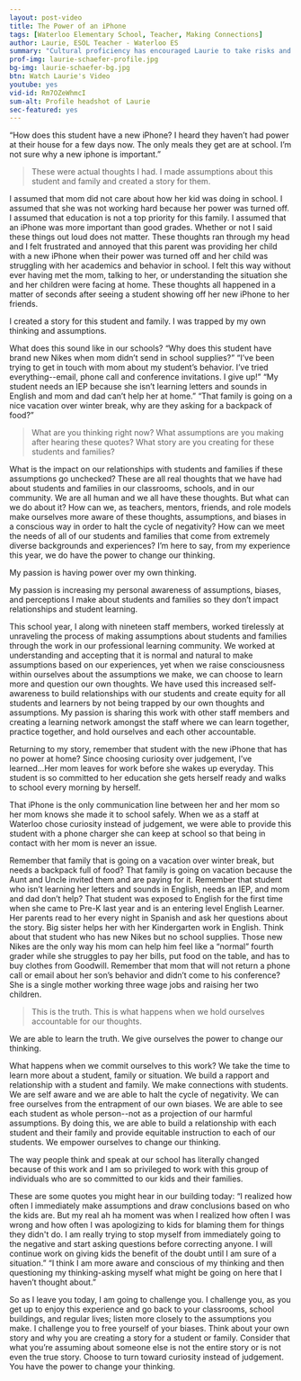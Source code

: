 ```yaml
---
layout: post-video
title: The Power of an iPhone
tags: [Waterloo Elementary School, Teacher, Making Connections] 
author: Laurie, ESOL Teacher - Waterloo ES
summary: "Cultural proficiency has encouraged Laurie to take risks and raise her own awareness in order to connect more deeply with others- particularly her students and their families."
prof-img: laurie-schaefer-profile.jpg
bg-img: laurie-schaefer-bg.jpg
btn: Watch Laurie's Video
youtube: yes
vid-id: Rm7OZeWhmcI
sum-alt: Profile headshot of Laurie
sec-featured: yes
---
```


“How does this student have a new iPhone? I heard they haven’t had power at their house for a few days now. The only meals they get are at school. I’m not sure why a new iphone is important.”

> These were actual thoughts I had. I made assumptions about this student and family and created a story for them. 

I assumed that mom did not care about how her kid was doing in school. I assumed that she was not working hard because her power was turned off. I assumed that education is not a top priority for this family. I assumed that an iPhone was more important than good grades. Whether or not I said these things out loud does not matter. These thoughts ran through my head and I felt frustrated and annoyed that this parent was providing her child with a new iPhone when their power was turned off and her child was struggling with her academics and behavior in school. I felt this way without ever having met the mom, talking to her, or understanding the situation she and her children were facing at home. These thoughts all happened in a matter of seconds after seeing a student showing off her new iPhone to her friends. 

I created a story for this student and family. I was trapped by my own thinking and assumptions.

What does this sound like in our schools? “Why does this student have brand new Nikes when mom didn’t send in school supplies?” “I’ve been trying to get in touch with mom about my student’s behavior. I’ve tried everything--email, phone call and conference invitations. I give up!” “My student needs an IEP because she isn’t learning letters and sounds in English and mom and dad can’t help her at home.” “That family is going on a nice vacation over winter break, why are they asking for a backpack of food?”

> What are you thinking right now? What assumptions are you making after hearing these quotes? What story are you creating for these students and families?

What is the impact on our relationships with students and families if these assumptions go unchecked? These are all real thoughts that we have had about students and families in our classrooms, schools, and in our community. We are all human and we all have these thoughts. But what can we do about it? How can we, as teachers, mentors, friends, and role models make ourselves more aware of these thoughts, assumptions, and biases in a conscious way in order to halt the cycle of negativity? How can we meet the needs of all of our students and families that come from extremely diverse backgrounds and experiences? I’m here to say, from my experience this year, we do have the power to change our thinking.

My passion is having power over my own thinking. 

My passion is increasing my personal awareness of assumptions, biases, and perceptions I make about students and families so they don’t impact relationships and student learning.

This school year, I along with nineteen staff members, worked tirelessly at unraveling the process of making assumptions about students and families through the work in our professional learning community. We worked at understanding and accepting that it is normal and natural to make assumptions based on our experiences, yet when we raise consciousness within ourselves about the assumptions we make, we can choose to learn more and question our own thoughts. We have used this increased self-awareness to build relationships with our students and create equity for all students and learners by not being trapped by our own thoughts and assumptions. My passion is sharing this work with other staff members and creating a learning network amongst the staff where we can learn together, practice together, and hold ourselves and each other accountable.

Returning to my story, remember that student with the new iPhone that has no power at home? Since choosing curiosity over judgement, I’ve learned...Her mom leaves for work before she wakes up everyday. This student is so committed to her education she gets herself ready and walks to school every morning by herself. 

That iPhone is the only communication line between her and her mom so her mom knows she made it to school safely. When we as a staff at Waterloo chose curiosity instead of judgement, we were able to provide this student with a phone charger she can keep at school so that being in contact with her mom is never an issue. 

Remember that family that is going on a vacation over winter break, but needs a backpack full of food? That family is going on vacation because the Aunt and Uncle invited them and are paying for it. Remember that student who isn’t learning her letters and sounds in English, needs an IEP, and mom and dad don’t help? That student was exposed to English for the first time when she came to Pre-K last year and is an entering level English Learner. Her parents read to her every night in Spanish and ask her questions about the story. Big sister helps her with her Kindergarten work in English. Think about that student who has new Nikes but no school supplies. Those new Nikes are the only way his mom can help him feel like a “normal” fourth grader while she struggles to pay her bills, put food on the table, and has to buy clothes from Goodwill. Remember that mom that will not return a phone call or email about her son’s behavior and didn’t come to his conference? She is a single mother working three wage jobs and raising her two children. 

> This is the truth. This is what happens when we hold ourselves accountable for our thoughts. 

We are able to learn the truth. We give ourselves the power to change our thinking. 

What happens when we commit ourselves to this work? We take the time to learn more about a student, family or situation. We build a rapport and relationship with a student and family. We make connections with students. We are self aware and we are able to halt the cycle of negativity. We can free ourselves from the entrapment of our own biases. We are able to see each student as whole person--not as a projection of our harmful assumptions. By doing this, we are able to build a relationship with each student and their family and provide equitable instruction to each of our students. We empower ourselves to change our thinking. 

The way people think and speak at our school has literally changed because of this work and I am so privileged to work with this group of individuals who are so committed to our kids and their families.

These are some quotes you might hear in our building today: “I realized how often I immediately make assumptions and draw conclusions based on who the kids are. But my real ah ha moment was when I realized how often I was wrong and how often I was apologizing to kids for blaming them for things they didn't do. I am really trying to stop myself from immediately going to the negative and start asking questions before correcting anyone. I will continue work on giving kids the benefit of the doubt until I am sure of a situation.” “I think I am more aware and conscious of my thinking and then questioning my thinking-asking myself what might be going on here that I haven’t thought about.”

So as I leave you today, I am going to challenge you. I challenge you, as you get up to enjoy this experience and go back to your classrooms, school buildings, and regular lives; listen more closely to the assumptions you make. I challenge you to free yourself of your biases. Think about your own story and why you are creating a story for a student or family. Consider that what you’re assuming about someone else is not the entire story or is not even the true story. Choose to turn toward curiosity instead of judgement. You have the power to change your thinking.